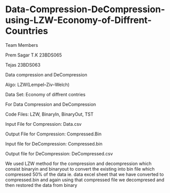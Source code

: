 # Data-Compression-DeCompression-using-LZW-Economy-of-Diffrent-Countries
Team Members

Prem Sagar T.K  23BDS065

Tejas 23BDS063



Data compression and DeCompression

Algo: LZW(Lempel–Ziv–Welch)

Data Set: Economy of diffrent contries


For Data Compression and DeCompression

Code Files: LZW, BinaryIn, BinaryOut, TST


Input File for Compression: Data.csv

Output File for Compression: Compressed.Bin


Input file for DeCompression: Compressed.bin

Output file for DeCompression: DeCompressed.csv

We used LZW method for the compression and decompression which consist binaryin and binaryout to convert the existing into bin file which compressed 50% of the data ie. data excel sheet that we have converted to compressed.bin and again using that compressed file we decompresed and then restored the data from binary
